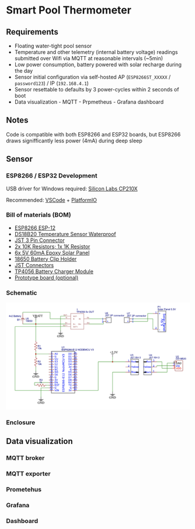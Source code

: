# Smart Pool Thermometer

## Requirements

* Floating water-tight pool sensor
* Temperature and other telemetry (internal battery voltage) readings submitted over Wifi via MQTT at reasonable intervals (~5min)
* Low power consumption, battery powered with solar recharge during the day 
* Sensor initial configuration via self-hosted AP (`ESP8266ST_XXXXX` / `password123`) / IP (`192.168.4.1`)
* Sensor resettable to defaults by 3 power-cycles within 2 seconds of boot
* Data visualization - MQTT - Prpmetheus - Grafana dashboard

## Notes

Code is compatible with both ESP8266 and ESP32 boards, but ESP8266 draws signifficantly less power (4mA) during deep sleep

## Sensor

### ESP8266 / ESP32 Development

USB driver for Windows required: [Silicon Labs CP210X](https://www.silabs.com/developers/usb-to-uart-bridge-vcp-drivers)

Recommended: [VSCode](https://code.visualstudio.com/) + [PlatformIO](https://platformio.org/)

### Bill of materials (BOM)

* [ESP8266 ESP-12](https://www.amazon.com/gp/product/B081PX9YFV)
* [DS18B20 Temperature Sensor Waterproof](https://www.amazon.com/dp/B012C597T0)
* [JST 3 Pin Connector](https://www.amazon.com/dp/B01DUC1PW6)
* [2x 10K Resistors; 1x 1K Resistor](https://www.amazon.com/dp/B08FD1XVL6)
* [6x 5V 60mA Epoxy Solar Panel](https://www.amazon.com/dp/B0736W4HK1)
* [18650 Battery Clip Holder](https://www.amazon.com/dp/B0721Y3NDQ)
* [JST Connectors](https://www.amazon.com/dp/B071XN7C43)
* [TP4056 Battery Charger Module](https://www.amazon.com/dp/B098989NRZ)
* [Prototype board (optional)](https://www.amazon.com/dp/B00FXHXT80)

### Schematic 

![Schematic](/img/schematic.png)

### Enclosure 

## Data visualization

### MQTT broker

### MQTT exporter

### Prometehus

### Grafana

### Dashboard

